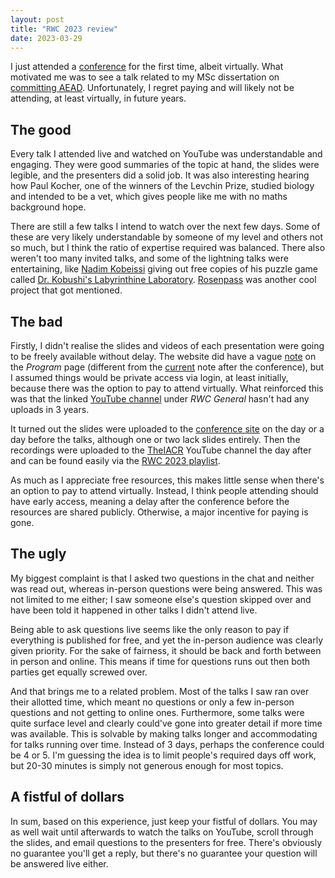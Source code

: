 ```yaml
---
layout: post
title: "RWC 2023 review"
date: 2023-03-29
---
```


I just attended a [conference](https://rwc.iacr.org/2023/) for the first time, albeit virtually. What motivated me was to see a talk related to my MSc dissertation on [committing AEAD](https://github.com/samuel-lucas6/crypto-is-cool#commitment). Unfortunately, I regret paying and will likely not be attending, at least virtually, in future years.

## The good

Every talk I attended live and watched on YouTube was understandable and engaging. They were good summaries of the topic at hand, the slides were legible, and the presenters did a solid job. It was also interesting hearing how Paul Kocher, one of the winners of the Levchin Prize, studied biology and intended to be a vet, which gives people like me with no maths background hope.

There are still a few talks I intend to watch over the next few days. Some of these are very likely understandable by someone of my level and others not so much, but I think the ratio of expertise required was balanced. There also weren't too many invited talks, and some of the lightning talks were entertaining, like [Nadim Kobeissi](https://nadim.computer/) giving out free copies of his puzzle game called [Dr. Kobushi's Labyrinthine Laboratory](https://drkobushi.com/). [Rosenpass](https://rosenpass.eu/) was another cool project that got mentioned.

## The bad

Firstly, I didn't realise the slides and videos of each presentation were going to be freely available without delay. The website did have a vague [note](https://web.archive.org/web/20230326081522/https://rwc.iacr.org/2023/program.php) on the *Program* page (different from the [current](https://rwc.iacr.org/2023/program.php) note after the conference), but I assumed things would be private access via login, at least initially, because there was the option to pay to attend virtually. What reinforced this was that the linked [YouTube channel](https://www.youtube.com/c/RealWorldCrypto) under *RWC General* hasn't had any uploads in 3 years.

It turned out the slides were uploaded to the [conference site](https://rwc.iacr.org/2023/program.php) on the day or a day before the talks, although one or two lack slides entirely. Then the recordings were uploaded to the [TheIACR](https://www.youtube.com/TheIACR) YouTube channel the day after and can be found easily via the [RWC 2023 playlist](https://www.youtube.com/playlist?list=PLeeS-3Ml-rpo-pbh8LIhb8VscM_q5OaSE).

As much as I appreciate free resources, this makes little sense when there's an option to pay to attend virtually. Instead, I think people attending should have early access, meaning a delay after the conference before the resources are shared publicly. Otherwise, a major incentive for paying is gone.

## The ugly

My biggest complaint is that I asked two questions in the chat and neither was read out, whereas in-person questions were being answered. This was not limited to me either; I saw someone else's question skipped over and have been told it happened in other talks I didn't attend live.

Being able to ask questions live seems like the only reason to pay if everything is published for free, and yet the in-person audience was clearly given priority. For the sake of fairness, it should be back and forth between in person and online. This means if time for questions runs out then both parties get equally screwed over.

And that brings me to a related problem. Most of the talks I saw ran over their allotted time, which meant no questions or only a few in-person questions and not getting to online ones. Furthermore, some talks were quite surface level and clearly could've gone into greater detail if more time was available. This is solvable by making talks longer and accommodating for talks running over time. Instead of 3 days, perhaps the conference could be 4 or 5. I'm guessing the idea is to limit people's required days off work, but 20-30 minutes is simply not generous enough for most topics.

## A fistful of dollars

In sum, based on this experience, just keep your fistful of dollars. You may as well wait until afterwards to watch the talks on YouTube, scroll through the slides, and email questions to the presenters for free. There's obviously no guarantee you'll get a reply, but there's no guarantee your question will be answered live either.